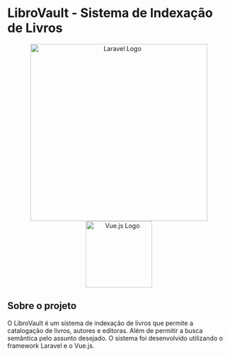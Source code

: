 # LibroVault - Sistema de Indexação de Livros
<p align="center">
<a href="https://laravel.com" target="_blank"><img src="https://raw.githubusercontent.com/laravel/art/master/logo-lockup/5%20SVG/2%20CMYK/1%20Full%20Color/laravel-logolockup-cmyk-red.svg" width="400" alt="Laravel Logo"></a>
<a href="https://vuejs.org" target="_blank"><img src="https://vuejs.org/images/logo.png" width="150" alt="Vue.js Logo"></a>
</p>

## Sobre o projeto

O LibroVault é um sistema de indexação de livros que permite a catalogação de livros, autores e editoras. Além de permitir a busca semântica pelo assunto desejado. 
O sistema foi desenvolvido utilizando o framework Laravel e o Vue.js.
